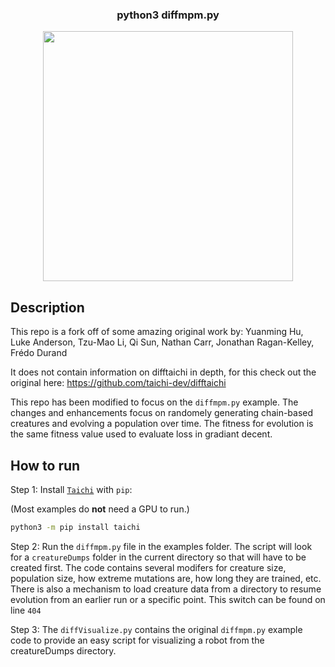 <div align="center">
  <h3> python3 diffmpm.py </h3>
  <img  width="400px" src="https://github.com/yuanming-hu/public_files/raw/master/learning/difftaichi/diffmpm80.gif">
</div>        


## Description
This repo is a fork off of some amazing original work by:
Yuanming Hu, Luke Anderson, Tzu-Mao Li, Qi Sun, Nathan Carr, Jonathan Ragan-Kelley, Frédo Durand

It does not contain information on difftaichi in depth, for this check out the original here:
https://github.com/taichi-dev/difftaichi

This repo has been modified to focus on the `diffmpm.py` example. The changes and enhancements focus on randomely generating chain-based creatures and evolving a population over time. The fitness for evolution is the same fitness value used to evaluate loss in gradiant decent.

## How to run
Step 1: Install [`Taichi`](https://github.com/taichi-dev/taichi) with `pip`:

(Most examples do **not** need a GPU to run.)
```bash
python3 -m pip install taichi
```
Step 2: Run the `diffmpm.py` file in the examples folder. The script will look for a `creatureDumps` folder in the current directory so that will have to be created first. The code contains several modifers for creature size, population size, how extreme mutations are, how long they are trained, etc. There is also a mechanism to load creature data from a directory to resume evolution from an earlier run or a specific point.
This switch can be found on line `404`

Step 3: The `diffVisualize.py` contains the original `diffmpm.py` example code to provide an easy script for visualizing a robot from the creatureDumps directory.